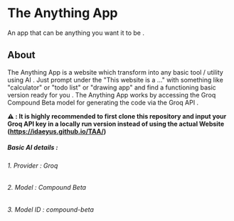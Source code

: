 # The Anything App
An app that can be anything you want it to be .

## About

The Anything App is a website which transform into any basic tool / utility using AI . Just prompt under the "This website is a ..." with something like "calculator" or "todo list" or "drawing app" and find a functioning basic version ready for you .
The Anything App works by accessing the Groq Compound Beta model for generating the code via the Groq API . 

<b>⚠️ : It is highly recommended to first clone this repository and input your Groq API key in a locally run version instead of using the actual Website (https://idaeyus.github.io/TAA/) 

##### Basic AI details :
###### 1. Provider : Groq
###### 2. Model : Compound Beta
###### 3. Model ID : <i>compound-beta</i>
